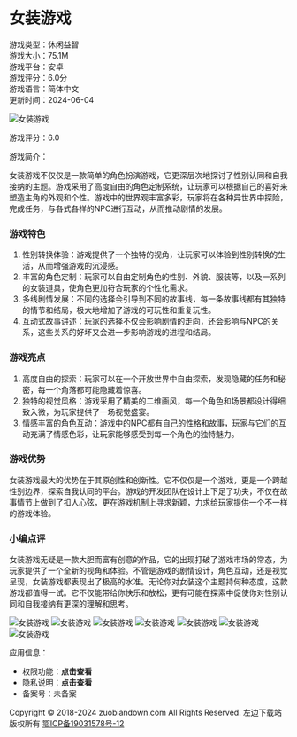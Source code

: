# 女装游戏

游戏类型：休闲益智  
游戏大小：75.1M  
游戏平台：安卓  
游戏评分：6.0分  
游戏语言：简体中文  
更新时间：2024-06-04  

![女装游戏](https://img.zuobiandown.com/upload/cms/20210805/1137/a6ed36b2826ff2004cdc638ecc2ecbdd.jpg)

游戏评分：6.0  

游戏简介：

女装游戏不仅仅是一款简单的角色扮演游戏，它更深层次地探讨了性别认同和自我接纳的主题。游戏采用了高度自由的角色定制系统，让玩家可以根据自己的喜好来塑造主角的外观和个性。游戏中的世界观丰富多彩，玩家将在各种异世界中探险，完成任务，与各式各样的NPC进行互动，从而推动剧情的发展。

### 游戏特色

1. 性别转换体验：游戏提供了一个独特的视角，让玩家可以体验到性别转换的生活，从而增强游戏的沉浸感。
2. 丰富的角色定制：玩家可以自由定制角色的性别、外貌、服装等，以及一系列的女装道具，使角色更加符合玩家的个性化需求。
3. 多线剧情发展：不同的选择会引导到不同的故事线，每一条故事线都有其独特的情节和结局，极大地增加了游戏的可玩性和重复玩性。
4. 互动式故事讲述：玩家的选择不仅会影响剧情的走向，还会影响与NPC的关系，这些关系的好坏又会进一步影响游戏的进程和结局。

### 游戏亮点

1. 高度自由的探索：玩家可以在一个开放世界中自由探索，发现隐藏的任务和秘密，每一个角落都可能隐藏着惊喜。
2. 独特的视觉风格：游戏采用了精美的二维画风，每一个角色和场景都设计得细致入微，为玩家提供了一场视觉盛宴。
3. 情感丰富的角色互动：游戏中的NPC都有自己的性格和故事，玩家与它们的互动充满了情感色彩，让玩家能够感受到每一个角色的独特魅力。

### 游戏优势

女装游戏最大的优势在于其原创性和创新性。它不仅仅是一个游戏，更是一个跨越性别边界，探索自我认同的平台。游戏的开发团队在设计上下足了功夫，不仅在故事情节上做到了扣人心弦，更在游戏机制上寻求新颖，力求给玩家提供一个不一样的游戏体验。

### 小编点评

女装游戏无疑是一款大胆而富有创意的作品，它的出现打破了游戏市场的常态，为玩家提供了一个全新的视角和体验。不管是游戏的剧情设计，角色互动，还是视觉呈现，女装游戏都表现出了极高的水准。无论你对女装这个主题持何种态度，这款游戏都值得一试。它不仅能带给你快乐和放松，更有可能在探索中促使你对性别认同和自我接纳有更深的理解和思考。

![女装游戏](https://img.zuobiandown.com/upload/cms/20210805/1137/d096f95dc3bcac96aed2151fd6e036d3.jpg)
![女装游戏](https://img.zuobiandown.com/upload/cms/20210805/1137/fc79ed1c58cf29048388b27d4a656b06.jpg)
![女装游戏](https://img.zuobiandown.com/upload/cms/20210805/1137/5b9d8232ef79c7cc35ab09f35eea548d.jpg)
![女装游戏](https://img.zuobiandown.com/upload/cms/20210805/1137/d096f95dc3bcac96aed2151fd6e036d3.jpg)
![女装游戏](https://img.zuobiandown.com/upload/cms/20210805/1137/fc79ed1c58cf29048388b27d4a656b06.jpg)
![女装游戏](https://img.zuobiandown.com/upload/cms/20210805/1137/5b9d8232ef79c7cc35ab09f35eea548d.jpg)
![女装游戏](https://img.zuobiandown.com/upload/cms/20210805/1137/d096f95dc3bcac96aed2151fd6e036d3.jpg)

应用信息：
- 权限功能：**点击查看**
- 隐私说明：**点击查看**
- 备案号：未备案

Copyright © 2018-2024 zuobiandown.com All Rights Reserved. 左边下载站 版权所有 [鄂ICP备19031578号-12](https://beian.miit.gov.cn)